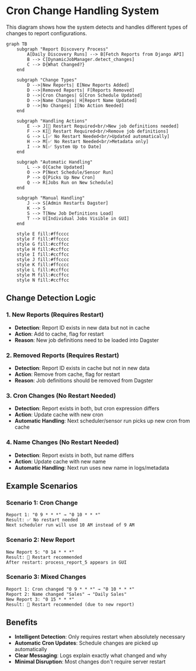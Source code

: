 # Cron Change Handling System

This diagram shows how the system detects and handles different types of changes to report configurations.

```mermaid
graph TB
    subgraph "Report Discovery Process"
        A[Daily Discovery Runs] --> B[Fetch Reports from Django API]
        B --> C[DynamicJobManager.detect_changes]
        C --> D{What Changed?}
    end
    
    subgraph "Change Types"
        D -->|New Reports| E[New Reports Added]
        D -->|Removed Reports| F[Reports Removed]
        D -->|Cron Changes| G[Cron Schedule Updated]
        D -->|Name Changes| H[Report Name Updated]
        D -->|No Changes| I[No Action Needed]
    end
    
    subgraph "Handling Actions"
        E --> J[🔄 Restart Required<br/>New job definitions needed]
        F --> K[🔄 Restart Required<br/>Remove job definitions]
        G --> L[✅ No Restart Needed<br/>Updated automatically]
        H --> M[✅ No Restart Needed<br/>Metadata only]
        I --> N[✅ System Up to Date]
    end
    
    subgraph "Automatic Handling"
        L --> O[Cache Updated]
        O --> P[Next Schedule/Sensor Run]
        P --> Q[Picks Up New Cron]
        Q --> R[Jobs Run on New Schedule]
    end
    
    subgraph "Manual Handling"
        J --> S[Admin Restarts Dagster]
        K --> S
        S --> T[New Job Definitions Load]
        T --> U[Individual Jobs Visible in GUI]
    end
    
    style E fill:#ffcccc
    style F fill:#ffcccc
    style G fill:#ccffcc
    style H fill:#ccffcc
    style I fill:#ccffcc
    style J fill:#ffcccc
    style K fill:#ffcccc
    style L fill:#ccffcc
    style M fill:#ccffcc
    style N fill:#ccffcc
```

## Change Detection Logic

### 1. **New Reports** (Requires Restart)
- **Detection**: Report ID exists in new data but not in cache
- **Action**: Add to cache, flag for restart
- **Reason**: New job definitions need to be loaded into Dagster

### 2. **Removed Reports** (Requires Restart)
- **Detection**: Report ID exists in cache but not in new data
- **Action**: Remove from cache, flag for restart
- **Reason**: Job definitions should be removed from Dagster

### 3. **Cron Changes** (No Restart Needed)
- **Detection**: Report exists in both, but cron expression differs
- **Action**: Update cache with new cron
- **Automatic Handling**: Next scheduler/sensor run picks up new cron from cache

### 4. **Name Changes** (No Restart Needed)
- **Detection**: Report exists in both, but name differs
- **Action**: Update cache with new name
- **Automatic Handling**: Next run uses new name in logs/metadata

## Example Scenarios

### Scenario 1: Cron Change
```
Report 1: "0 9 * * *" → "0 10 * * *"
Result: ✅ No restart needed
Next scheduler run will use 10 AM instead of 9 AM
```

### Scenario 2: New Report
```
New Report 5: "0 14 * * *"
Result: 🔄 Restart recommended
After restart: process_report_5 appears in GUI
```

### Scenario 3: Mixed Changes
```
Report 1: Cron changed "0 9 * * *" → "0 10 * * *"
Report 2: Name changed "Sales" → "Daily Sales"
New Report 3: "0 15 * * *"
Result: 🔄 Restart recommended (due to new report)
```

## Benefits

- **Intelligent Detection**: Only requires restart when absolutely necessary
- **Automatic Cron Updates**: Schedule changes are picked up automatically
- **Clear Messaging**: Logs explain exactly what changed and why
- **Minimal Disruption**: Most changes don't require server restart 
